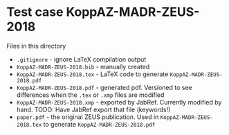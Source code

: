 # Test case KoppAZ-MADR-ZEUS-2018

Files in this directory

- `.gitignore` - ignore LaTeX compilation output
- `KoppAZ-MADR-ZEUS-2018.bib` - manually created
- `KoppAZ-MADR-ZEUS-2018.tex` - LaTeX code to generate `KoppAZ-MADR-ZEUS-2018.pdf`
- `KoppAZ-MADR-ZEUS-2018.pdf` - generated pdf. Versioned to see differences when the `.tex` or `.xmp` files are modified
- `KoppAZ-MADR-ZEUS-2018.xmp` - exported by JabRef. Currently modified by hand. TODO: Have JabRef export that file (keywords!)
- `paper.pdf` - the original ZEUS publication. Used in `KoppAZ-MADR-ZEUS-2018.tex` to generate `KoppAZ-MADR-ZEUS-2018.pdf`

